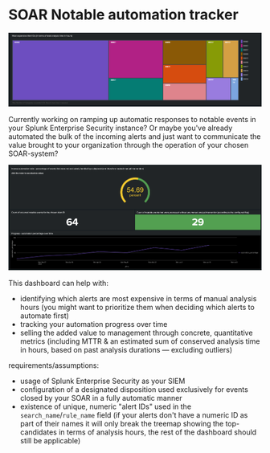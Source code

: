 # SOAR Notable automation tracker
![Panel showing a treemap of the alerts that needed the most manual analysis time](./readme_attachments/analysis_time_overview.png)

Currently working on ramping up automatic responses to notable events in your Splunk Enterprise Security instance? Or maybe you've already automated the bulk of the incoming alerts and just want to communicate the value brought to your organization through the operation of your chosen SOAR-system?

![Panels showing the automation progress filtered down to a specific alert](./readme_attachments/single_alert_progress_panels.png)

This dashboard can help with:
- identifying which alerts are most expensive in terms of manual analysis hours (you might want to prioritize them when deciding which alerts to automate first)
- tracking your automation progress over time
- selling the added value to management through concrete, quantitative metrics (including MTTR & an estimated sum of conserved analysis time in hours, based on past analysis durations — excluding outliers)

requirements/assumptions:
- usage of Splunk Enterprise Security as your SIEM
- configuration of a designated disposition used exclusively for events closed by your SOAR in a fully automatic manner
- existence of unique, numeric "alert IDs" used in the `search_name`/`rule_name` field (if your alerts don't have a numeric ID as part of their names it will only break the treemap showing the top-candidates in terms of analysis hours, the rest of the dashboard should still be applicable)
